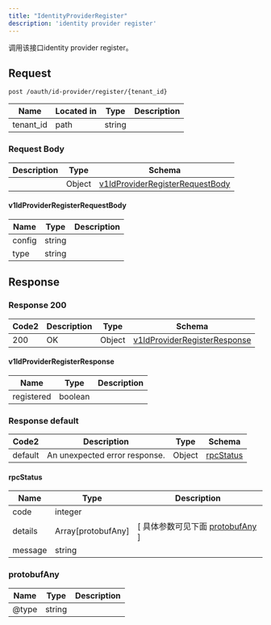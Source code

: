 ```yaml
---
title: "IdentityProviderRegister"
description: 'identity provider register'
---
```

调用该接口identity provider register。

## Request


```
post /oauth/id-provider/register/{tenant_id}
```

| Name | Located in | Type | Description | 
| ---- | ---------- | ----------- | ----------- | 
| tenant_id | path | string |  |  

### Request Body 
| Description | Type | Schema |
| ----------- | ------ | ------ |
|  | Object | [v1IdProviderRegisterRequestBody](#v1IdProviderRegisterRequestBody) |

#### v1IdProviderRegisterRequestBody

| Name | Type | Description | 
| ---- | ---- | ----------- |     
| config | string |  |      
| type | string |  |   



## Response

### Response  200 
| Code2 | Description | Type | Schema |
| ---- | ----------- | ------ | ------ |
| 200 | OK | Object | [v1IdProviderRegisterResponse](#v1IdProviderRegisterResponse) |

#### v1IdProviderRegisterResponse

| Name | Type | Description | 
| ---- | ---- | ----------- |     
| registered | boolean |  |   



### Response  default 
| Code2 | Description | Type | Schema |
| ---- | ----------- | ------ | ------ |
| default | An unexpected error response. | Object | [rpcStatus](#rpcStatus) |

#### rpcStatus

| Name | Type | Description | 
| ---- | ---- | ----------- |     
| code | integer |  |          
| details | Array[protobufAny] |  [ 具体参数可见下面 [protobufAny](#protobufAny) ] |       
| message | string |  |   

### protobufAny
| Name | Type | Description | 
| ---- | ---- | ----------- |     
| @type | string |  |   



